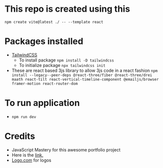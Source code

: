 # This repo is created using this
`npm create vite@latest ./ -- --template react`

# Packages installed

 - [TailwindCSS](https://tailwindcss.com/)
    - To install package `npm install -D tailwindcss`
    - To initialize package `npx tailwindcss init`
 - These are react based 3js library to allow 3js code in a react fashion `npm install --legacy--peer-deps @react-three/fiber @react-three/drei maath react-tilt react-vertical-timeline-component @emailjs/browser framer-motion react-router-dom`

 # To run application
  - `npm run dev`

# Credits
  - JavaScript Mastery for this awesome portfolio project
   - Here is the [link.](https://www.youtube.com/watch?v=0fYi8SGA20k)
  - [Logo.com](logo.com) for logos